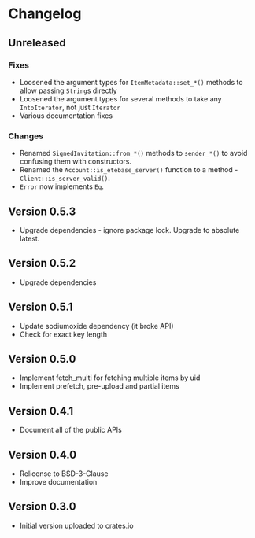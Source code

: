 # Changelog

## Unreleased
### Fixes
* Loosened the argument types for `ItemMetadata::set_*()` methods to allow passing `String`s directly
* Loosened the argument types for several methods to take any `IntoIterator`, not just `Iterator`
* Various documentation fixes

### Changes
* Renamed `SignedInvitation::from_*()` methods to `sender_*()` to avoid confusing them with constructors.
* Renamed the `Account::is_etebase_server()` function to a method - `Client::is_server_valid()`.
* `Error` now implements `Eq`.

## Version 0.5.3
* Upgrade dependencies - ignore package lock. Upgrade to absolute latest.

## Version 0.5.2
* Upgrade dependencies

## Version 0.5.1
* Update sodiumoxide dependency (it broke API)
* Check for exact key length

## Version 0.5.0
* Implement fetch_multi for fetching multiple items by uid
* Implement prefetch, pre-upload and partial items

## Version 0.4.1
* Document all of the public APIs

## Version 0.4.0
* Relicense to BSD-3-Clause
* Improve documentation

## Version 0.3.0
* Initial version uploaded to crates.io
